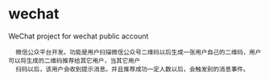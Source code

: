 # wechat
WeChat project for wechat public account

```
  微信公众平台开发。功能是用户扫描微信公众号二维码以后生成一张用户自己的二维码，用户可以将生成的二维码推荐给其它用户，当其它用户
  扫码以后，该用户会收到提示消息。并且推荐成功一定人数以后，会触发别的消息事件。
```
